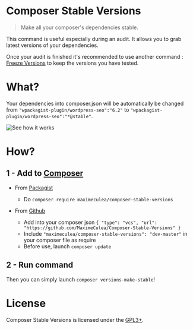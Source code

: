 # Composer Stable Versions
> Make all your composer's dependencies stable.

This command is useful especially during an audit. It allows you to grab latest versions of your dependencies.

Once your audit is finished it's recommended to use another command : [Freeze Versions](https://github.com/MaximeCulea/Composer-Freeze-Versions) to keep the versions you have tested.

# What?
Your dependencies into composer.json will be automatically be changed from `"wpackagist-plugin/wordpress-seo":"6.2"` to `"wpackagist-plugin/wordpress-seo":"*@stable"`.

![See how it works](https://user-images.githubusercontent.com/5576409/71735742-7e087900-2e4f-11ea-867b-786e1c92105e.gif)

# How?
## 1 - Add to [Composer](http://composer.rarst.net/)

- From [Packagist](https://packagist.org/packages/maximeculea/composer-stable-versions)
  - Do `composer require maximeculea/composer-stable-versions`
  
- From [Github](https://github.com/MaximeCulea/Composer-Stable-Versions)
  - Add into your composer json `{ "type": "vcs", "url": "https://github.com/MaximeCulea/Composer-Stable-Versions" }`
  - Include `"maximeculea/composer-stable-versions": "dev-master"` in your composer file as require
  - Before use, launch `composer update`

## 2 - Run command
Then you can simply launch `composer versions-make-stable`!

# License
Composer Stable Versions is licensed under the [GPL3+](LICENSE.md).
